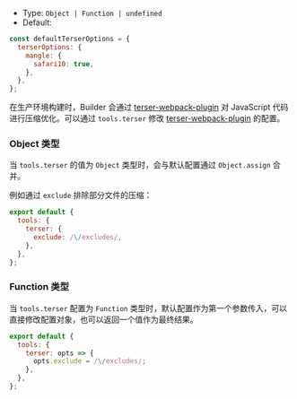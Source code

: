 - Type: `Object | Function | undefined`
- Default:

```js
const defaultTerserOptions = {
  terserOptions: {
    mangle: {
      safari10: true,
    },
  },
};
```

在生产环境构建时，Builder 会通过 [terser-webpack-plugin](https://github.com/webpack-contrib/terser-webpack-plugin) 对 JavaScript 代码进行压缩优化。可以通过 `tools.terser` 修改 [terser-webpack-plugin](https://github.com/webpack-contrib/terser-webpack-plugin) 的配置。

### Object 类型

当 `tools.terser` 的值为 `Object` 类型时，会与默认配置通过 `Object.assign` 合并。

例如通过 `exclude` 排除部分文件的压缩：

```js
export default {
  tools: {
    terser: {
      exclude: /\/excludes/,
    },
  },
};
```

### Function 类型

当 `tools.terser` 配置为 `Function` 类型时，默认配置作为第一个参数传入，可以直接修改配置对象，也可以返回一个值作为最终结果。

```js
export default {
  tools: {
    terser: opts => {
      opts.exclude = /\/excludes/;
    },
  },
};
```
